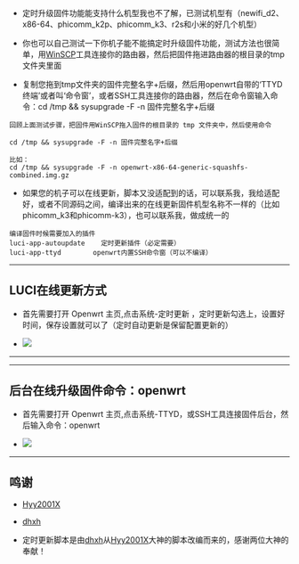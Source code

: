 
- 定时升级固件功能能支持什么机型我也不了解，已测试机型有（newifi_d2、x86-64、phicomm_k2p、phicomm_k3、r2s和小米的好几个机型）

- 你也可以自己测试一下你机子能不能搞定时升级固件功能，测试方法也很简单，用[WinSCP](https://winscp.net/eng/download.php)工具连接你的路由器，然后把固件拖进路由器的根目录的tmp文件夹里面

- 复制您拖到tmp文件夹的固件完整名字+后缀，然后用openwrt自带的‘TTYD 终端’或者叫‘命令窗’，或者SSH工具连接你的路由器，然后在命令窗输入命令：cd /tmp && sysupgrade -F -n 固件完整名字+后缀
```
回顾上面测试步骤，把固件用WinSCP拖入固件的根目录的 tmp 文件夹中，然后使用命令

cd /tmp && sysupgrade -F -n 固件完整名字+后缀

比如：
cd /tmp && sysupgrade -F -n openwrt-x86-64-generic-squashfs-combined.img.gz
```

- 如果您的机子可以在线更新，脚本又没适配到的话，可以联系我，我给适配好，或者不同源码之间，编译出来的在线更新固件机型名称不一样的（比如phicomm_k3和phicomm-k3），也可以联系我，做成统一的

```
编译固件时候需要加入的插件
luci-app-autoupdate    定时更新插件（必定需要）
luci-app-ttyd        openwrt内置SSH命令窗（可以不编译）
```
---

## LUCI在线更新方式
- 首先需要打开 Openwrt 主页,点击系统-定时更新 ，定时更新勾选上，设置好时间，保存设置就可以了（定时自动更新是保留配置更新的）

- <img src="https://github.com/danshui-git/shuoming/blob/master/doc/zxgx.png" />

---
---

## 后台在线升级固件命令：openwrt
- 首先需要打开 Openwrt 主页,点击系统-TTYD，或SSH工具连接固件后台，然后输入命令：openwrt

- <img src="https://github.com/danshui-git/shuoming/blob/master/doc/zxgx2.png" />

---
## 鸣谢

   - [Hyy2001X](https://github.com/Hyy2001X/AutoBuild-Actions)

   - [dhxh](https://github.com/dhxh/Openwrt-Build)

   - 定时更新脚本是由[dhxh](https://github.com/dhxh/Openwrt-Build)从[Hyy2001X](https://github.com/Hyy2001X/AutoBuild-Actions)大神的脚本改编而来的，感谢两位大神的奉献！

